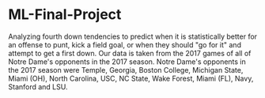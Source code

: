 # ML-Final-Project

Analyzing fourth down tendencies to predict when it is statistically better for an
offense to punt, kick a field goal, or when they should "go for it" and attempt to 
get a first down.  Our data is taken from the 2017 games of all of Notre Dame's
opponents in the 2017 season.  Notre Dame's opponents in the 2017 season were
Temple, Georgia, Boston College, Michigan State, Miami (OH), North Carolina, USC,
NC State, Wake Forest, Miami (FL), Navy, Stanford and LSU.

